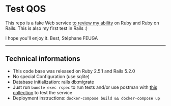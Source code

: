 # Test QOS


This repo is a fake Web service [to review my ability](https://gist.github.com/alchimere/e41f714a45e12fd9fee522be88ebb05f) on Ruby and Ruby on Rails.
This is also my first test in Rails :)

I hope you'll enjoy it.
Best, Stéphane FEUGA

------------

## Technical informations

* This code base was released on Ruby 2.5.1 and Rails 5.2.0
* No special Configuration (use sqlite)
* Database initialization: rails db:migrate
* Just run `bundle exec rspec` to run tests and/or use postman with [this collection](https://gist.github.com/sfeuga/dfd45dc811165cfc58dd6b5eb78ca99b) to test the service
* Deployment instructions: `docker-compose build && docker-compose up`
